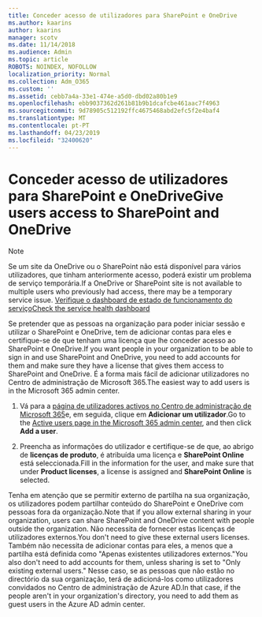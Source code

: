 ```yaml
---
title: Conceder acesso de utilizadores para SharePoint e OneDrive
ms.author: kaarins
author: kaarins
manager: scotv
ms.date: 11/14/2018
ms.audience: Admin
ms.topic: article
ROBOTS: NOINDEX, NOFOLLOW
localization_priority: Normal
ms.collection: Adm_O365
ms.custom: ''
ms.assetid: cebb7a4a-33e1-474e-a5d0-dbd02a80b1e9
ms.openlocfilehash: ebb9037362d261b81b9b1dcafcbe461aac7f4963
ms.sourcegitcommit: 9d78905c512192ffc4675468abd2efc5f2e4baf4
ms.translationtype: MT
ms.contentlocale: pt-PT
ms.lasthandoff: 04/23/2019
ms.locfileid: "32400620"
---
```

# <a name="give-users-access-to-sharepoint-and-onedrive"></a><span data-ttu-id="9e173-102">Conceder acesso de utilizadores para SharePoint e OneDrive</span><span class="sxs-lookup"><span data-stu-id="9e173-102">Give users access to SharePoint and OneDrive</span></span>

> [!NOTE]
> <span data-ttu-id="9e173-103">Se um site da OneDrive ou o SharePoint não está disponível para vários utilizadores, que tinham anteriormente acesso, poderá existir um problema de serviço temporária.</span><span class="sxs-lookup"><span data-stu-id="9e173-103">If a OneDrive or SharePoint site is not available to multiple users who previously had access, there may be a temporary service issue.</span></span> [<span data-ttu-id="9e173-104">Verifique o dashboard de estado de funcionamento do serviço</span><span class="sxs-lookup"><span data-stu-id="9e173-104">Check the service health dashboard</span></span>](https://portal.office.com/adminportal/home#/servicehealth)
  
<span data-ttu-id="9e173-105">Se pretender que as pessoas na organização para poder iniciar sessão e utilizar o SharePoint e OneDrive, tem de adicionar contas para eles e certifique-se de que tenham uma licença que lhe conceder acesso ao SharePoint e OneDrive.</span><span class="sxs-lookup"><span data-stu-id="9e173-105">If you want people in your organization to be able to sign in and use SharePoint and OneDrive, you need to add accounts for them and make sure they have a license that gives them access to SharePoint and OneDrive.</span></span> <span data-ttu-id="9e173-106">É a forma mais fácil de adicionar utilizadores no Centro de administração de Microsoft 365.</span><span class="sxs-lookup"><span data-stu-id="9e173-106">The easiest way to add users is in the Microsoft 365 admin center.</span></span>
  
1. <span data-ttu-id="9e173-107">Vá para a [página de utilizadores activos no Centro de administração de Microsoft 365](https://portal.office.com/adminportal/home#/users)e, em seguida, clique em **Adicionar um utilizador**.</span><span class="sxs-lookup"><span data-stu-id="9e173-107">Go to the [Active users page in the Microsoft 365 admin center](https://portal.office.com/adminportal/home#/users), and then click **Add a user**.</span></span>
    
2. <span data-ttu-id="9e173-108">Preencha as informações do utilizador e certifique-se de que, ao abrigo de **licenças de produto**, é atribuída uma licença e **SharePoint Online** está seleccionada.</span><span class="sxs-lookup"><span data-stu-id="9e173-108">Fill in the information for the user, and make sure that under **Product licenses**, a license is assigned and **SharePoint Online** is selected.</span></span> 
    
<span data-ttu-id="9e173-109">Tenha em atenção que se permitir externo de partilha na sua organização, os utilizadores podem partilhar conteúdo do SharePoint e OneDrive com pessoas fora da organização.</span><span class="sxs-lookup"><span data-stu-id="9e173-109">Note that if you allow external sharing in your organization, users can share SharePoint and OneDrive content with people outside the organization.</span></span> <span data-ttu-id="9e173-110">Não necessita de fornecer estas licenças de utilizadores externos.</span><span class="sxs-lookup"><span data-stu-id="9e173-110">You don't need to give these external users licenses.</span></span> <span data-ttu-id="9e173-111">Também não necessita de adicionar contas para eles, a menos que a partilha está definida como "Apenas existentes utilizadores externos."</span><span class="sxs-lookup"><span data-stu-id="9e173-111">You also don't need to add accounts for them, unless sharing is set to "Only existing external users."</span></span> <span data-ttu-id="9e173-112">Nesse caso, se as pessoas que não estão no directório da sua organização, terá de adicioná-los como utilizadores convidados no Centro de administração de Azure AD.</span><span class="sxs-lookup"><span data-stu-id="9e173-112">In that case, if the people aren't in your organization's directory, you need to add them as guest users in the Azure AD admin center.</span></span>
  

